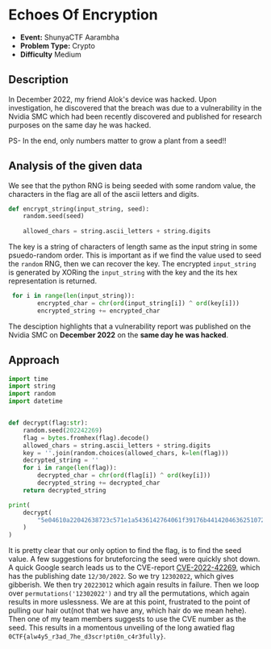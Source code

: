 # Echoes Of Encryption

- **Event:** ShunyaCTF Aarambha
- **Problem Type:** Crypto
- **Difficulty** Medium

## Description
In December 2022, my friend Alok's device was hacked. Upon investigation, he discovered that the breach was due to a vulnerability in the Nvidia SMC which had been recently discovered and published for research purposes on the same day he was hacked.

PS- In the end, only numbers matter to grow a plant from a seed!!


## Analysis of the given data
We see that the python RNG is being seeded with some random value, the characters in the flag are all of the ascii letters and digits. 
```python
def encrypt_string(input_string, seed):
    random.seed(seed)
    
    allowed_chars = string.ascii_letters + string.digits
```
The key is a string of characters of length same as the input string in some psuedo-random order. This is important as if we find the value used to seed the `random` RNG, then we can recover the key.
The encrypted `input_string` is generated by XORing the `input_string` with the key and the its hex representation is returned.
```python
 for i in range(len(input_string)):
        encrypted_char = chr(ord(input_string[i]) ^ ord(key[i]))
        encrypted_string += encrypted_char
```

The desciption highlights that a vulnerability report was published on the Nvidia SMC on **December 2022** on the **same day he was hacked**.
## Approach
```python
import time 
import string
import random 
import datetime


def decrypt(flag:str):
    random.seed(202242269)
    flag = bytes.fromhex(flag).decode()
    allowed_chars = string.ascii_letters + string.digits
    key = ''.join(random.choices(allowed_chars, k=len(flag)))
    decrypted_string = ''
    for i in range(len(flag)):
        decrypted_char = chr(ord(flag[i]) ^ ord(key[i]))
        decrypted_string += decrypted_char
    return decrypted_string

print(
    decrypt(
        "5e04610a22042638723c571e1a5436142764061f39176b4414204636251072220a35583a60234d2d28082b"
    )
)
```
It is pretty clear that our only option to find the flag, is to find the seed value. A few suggestions for bruteforcing the seed were quickly shot down. A quick Google search leads us to the CVE-report [CVE-2022-42269](https://nvd.nist.gov/vuln/detail/CVE-2022-42269), which has the publishing date `12/30/2022`. So we try `12302022`, which gives gibberish. We then try `20223012` which again results in failure. Then we  loop over `permutations('12302022')` and try all the permutations, which again results in more uslessness. We are at this point, frustrated to the point of pulling our hair out(not that we have any, which hair do we mean hehe). Then one of my team members suggests to use the CVE number as the seed. This results in a momentous unveiling of the long awatied flag `0CTF{alw4y5_r3ad_7he_d3scr!pti0n_c4r3fully}`. 